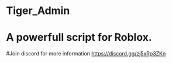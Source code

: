 # **Tiger_Admin**
# A powerfull script for **Roblox.**
#Join discord for more information https://discord.gg/zj5xRp3ZKn
